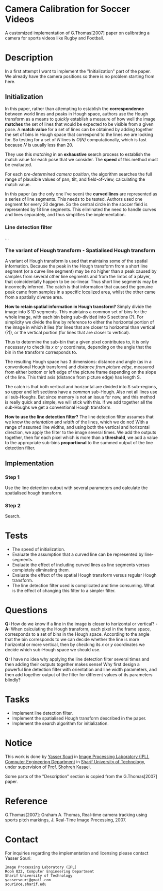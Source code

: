 Camera Calibration for Soccer Videos
==================

A customized implementation of G.Thomas[2007] paper on calibrating a camera for sports videos like Rugby and Football.

Description
===========

In a first attempt I want to implement the "Initialization" part of the paper. We already have the camera positions so there is no problem starting from here.

Initialization
--------------

In this paper, rather than attempting to establish the **correspondence** between world lines and peaks in Hough space, authors use the Hough transform as a means to _quickly_ establish a measure of how well the image **matches** the set of lines that would be expected to be visible from a given pose. A **match value** for a set of lines can be obtained by adding together the set of bins in Hough space that correspond to the lines we are looking for. So testing for a set of _N_ lines is _O(N)_ computationally, which is fast because _N_ is usually less than 20.

They use this _matching_ in an **exhaustive** search process to establish the match value for each pose that we consider. The **speed** of this method must be evaluated.

For each _pre-determined camera position_, the algorithm searches the full range of plausible values of pan, tilt, and field-of-view, calculating the match value.

In this paper (as the only one I've seen) the **curved lines** are represented as a series of line segments. This needs to be tested. Authors used one segment for every 20 degree. So the central circle in the soccer field is represented by 18 line segments. This eliminated the need to handle curves and lines separately, and thus simplifies the implementation.

### Line detection filter

…

### The variant of Hough transform - Spatialised Hough transform

A variant of Hough transform is used that maintains some of the spatial information. Because the peak in the Hough transform from a short line segment (or a curve line segment) may be no higher than a peak caused by samples from several other line segments and from the limbs of a player, that coincidentally happen to be co-linear. Thus short line segments may be incorrectly inferred. The catch is that information that caused the genuine peak came from samples in a specific localized area, whilst the other came from a spatially diverse area.

**How to retain spatial information in Hough transform?** Simply divide the image into S 1D segments. This maintains a common set of bins for the whole image, with each bin being sub-divided into S sections (?). For simplicity we divide the line by reference to either the horizontal portion of the image in which it lies (for lines that are closer to horizontal than vertical (?)), or the vertical portion (for lines that are closer to vertical).

Thus to determine the sub-bin that a given pixel contributes to, it is only necessary to check its _x_ or _y_ coordinate, depending on the angle that the bin in the transform corresponds to.

The resulting Hough space has 3 dimensions: distance and angle (as in a conventional Hough transform) and _distance from picture edge_, measured from either bottom or left edge of the picture frame depending on the slope of the line. This third axis (distance from picture edge) has length S.

The catch is that both vertical and horizontal are divided into S sub-regions, so upper and left sections have a _common_ sub-Hough. Also not all lines use all sub-Houghs. But since memory is not an issue for now, and this method is really quick and simple, we will stick with this. If we add together all the sub-Houghs we get a conventional Hough transform.

**How to use the line detection filter?** The line detection filter assumes that we know the _orientation_ and _width_ of the lines, which we do not! With a range of assumed line widths, and using both the vertical and horizontal direction, we apply the filter to the image several times. We add the outputs together, then for each pixel which is more than a **threshold**, we add a value to the appropriate sub-bins **proportional** to the summed output of the line detection filter.

Implementation
--------------

### Step 1

Use the line detection output with several parameters and calculate the spatialised hough transform.

### Step 2

Search.

Tests
=====

* The speed of initialization.
* Evaluate the assumption that a curved line can be represented by line-segments.
* Evaluate the effect of including curved lines as line segments versus completely eliminating them.
* Evaluate the effect of the spatial Hough transform versus regular Hough transform.
* The line detection filter used is complicated and time consuming. What is the effect of changing this filter to a simpler filter.

Questions
=========
**Q:** How do we know if a line in the image is closer to horizontal or vertical?  - **A:** When calculating the Hough transform, each pixel in the frame space, corresponds to a set of bins in the Hough space. According to the angle that the bin corresponds to we can decide whether the line is more horizontal or more vertical, then by checking its _x_ or _y_ coordinates we decide which sub-Hough space we should use.

**Q:** I have no idea why applying the line detection filter several times and then adding their outputs together makes sense! Why first design a powerful line detection filter with orientation and line width parameters, and then add together output of the filter for different values of its parameters blindly?


Tasks
=====
* Implement line detection filter.
* Implement the spatialised Hough transform described in the paper.
* Implement the search algorithm for initialization.

Notice
======
This work is done by [Yasser Souri](http://ce.sharif.ir/~souri) in [Image Processing Laboratory (IPL)](http://ipl.ce.sharif.edu/), [Computer Engineering Department](http://ce.sharif.ir/) in [Sharif University of Technology](http://sharif.ir/), under supervision of [Prof. Shohreh Kasaei](http://sharif.edu/~skasaei/).

Some parts of the "Description" section is copied from the G.Thomas[2007] paper.


Reference
=========

G.Thomas[2007]: Graham A. Thomas, Real-time camera tracking using sports pitch markings, J. Real-Time Image Processing, 2007.

Contact
=======
For inquiries regarding the implementation and licensing please contact Yasser Souri:

	Image Processing Laboratory (IPL)
    Room 822, Computer Engineering Department
    Sharif University of Technology
    yassersouri@gmail.com
    souri@ce.sharif.edu